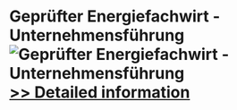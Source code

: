 # Geprüfter Energiefachwirt - Unternehmensführung<br />![Geprüfter Energiefachwirt - Unternehmensführung](https://mycommerce.akamaized.net/api/pimages/P300481218/BIG/300481218.JPG)<br />[>> Detailed information](https://secure.shareit.com/shareit/product.html?productid=300481218&affiliateid=200057808)